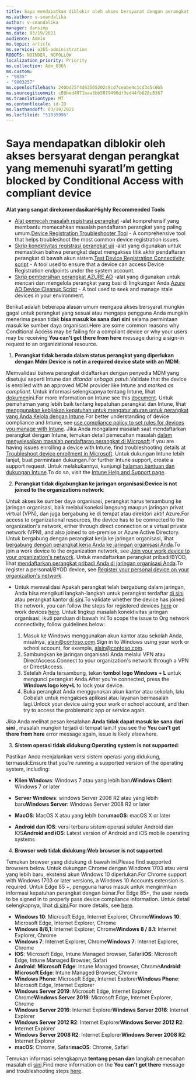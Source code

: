 ```yaml
---
title: Saya mendapatkan diblokir oleh akses bersyarat dengan perangkat yang memenuhi syarat
ms.author: v-smandalika
author: v-smandalika
manager: dansimp
ms.date: 03/19/2021
audience: Admin
ms.topic: article
ms.service: o365-administration
ROBOTS: NOINDEX, NOFOLLOW
localization_priority: Priority
ms.collection: Adm_O365
ms.custom:
- "9835"
- "9003257"
ms.openlocfilehash: 240bd25f4d62505202c8cd7ceabe4c1cd3d5c0b5
ms.sourcegitcommit: c08bed4071baa3bb5879496df3ed44fb828c8367
ms.translationtype: MT
ms.contentlocale: id-ID
ms.lasthandoff: 03/19/2021
ms.locfileid: "51035996"
---
```

# <a name="im-getting-blocked-by-conditional-access-with-compliant-device"></a><span data-ttu-id="a7176-102">Saya mendapatkan diblokir oleh akses bersyarat dengan perangkat yang memenuhi syarat</span><span class="sxs-lookup"><span data-stu-id="a7176-102">I’m getting blocked by Conditional Access with compliant device</span></span>

<span data-ttu-id="a7176-103">**Alat yang sangat direkomendasikan**</span><span class="sxs-lookup"><span data-stu-id="a7176-103">**Highly Recommended Tools**</span></span>

- <span data-ttu-id="a7176-104">[Alat pemecah masalah registrasi perangkat](https://docs.microsoft.com/samples/azure-samples/dsregtool/dsregtool/) -alat komprehensif yang membantu memecahkan masalah pendaftaran perangkat yang paling umum.</span><span class="sxs-lookup"><span data-stu-id="a7176-104">[Device Registration Troubleshooter Tool](https://docs.microsoft.com/samples/azure-samples/dsregtool/dsregtool/) - A comprehensive tool that helps troubleshoot the most common device registration issues.</span></span>
- <span data-ttu-id="a7176-105">[Skrip konektivitas registrasi perangkat uji](https://docs.microsoft.com/samples/azure-samples/testdeviceregconnectivity/testdeviceregconnectivity/) -alat yang digunakan untuk memastikan bahwa perangkat dapat mengakses titik akhir pendaftaran perangkat di bawah akun sistem.</span><span class="sxs-lookup"><span data-stu-id="a7176-105">[Test Device Registration Connectivity script](https://docs.microsoft.com/samples/azure-samples/testdeviceregconnectivity/testdeviceregconnectivity/) - A tool used to ensure that a device can access Device Registration endpoints under the system account.</span></span>
- <span data-ttu-id="a7176-106">[Skrip pembersihan perangkat AZURE AD](https://github.com/mzmaili/AzureADDeviceCleanup) -alat yang digunakan untuk mencari dan mengelola perangkat yang basi di lingkungan Anda.</span><span class="sxs-lookup"><span data-stu-id="a7176-106">[Azure AD Device Cleanup Script](https://github.com/mzmaili/AzureADDeviceCleanup) - A tool used to seek and manage stale devices in your environment.</span></span>

<span data-ttu-id="a7176-107">Berikut adalah beberapa alasan umum mengapa akses bersyarat mungkin gagal untuk perangkat yang sesuai atau mengapa pengguna Anda mungkin menerima pesan tidak **bisa masuk ke sana dari sini** selama permintaan masuk ke sumber daya organisasi.</span><span class="sxs-lookup"><span data-stu-id="a7176-107">Here are some common reasons why Conditional Access may be failing for a compliant device or why your users may be receiving **You can't get there from here** message during a sign-in request to an organizational resource.</span></span>

1. <span data-ttu-id="a7176-108">**Perangkat tidak berada dalam status perangkat yang diperlukan dengan Mdm**:</span><span class="sxs-lookup"><span data-stu-id="a7176-108">**Device is not in a required device state with an MDM**:</span></span>

<span data-ttu-id="a7176-109">Memvalidasi bahwa perangkat didaftarkan dengan penyedia MDM yang disetujui seperti Intune dan *ditandai sebagai patuh*.</span><span class="sxs-lookup"><span data-stu-id="a7176-109">Validate that the device is enrolled with an approved MDM provider like Intune and *marked as compliant*.</span></span> <span data-ttu-id="a7176-110">Untuk informasi selengkapnya tentang Intune, lihat [dokumen](https://docs.microsoft.com/mem/intune/enrollment/device-enrollment)ini.</span><span class="sxs-lookup"><span data-stu-id="a7176-110">For more information on Intune see this [document](https://docs.microsoft.com/mem/intune/enrollment/device-enrollment).</span></span> <span data-ttu-id="a7176-111">Untuk pemahaman yang lebih baik tentang kepatuhan perangkat dan Intune, lihat [menggunakan kebijakan kepatuhan untuk mengatur aturan untuk perangkat yang Anda Kelola dengan Intune](https://docs.microsoft.com/mem/intune/protect/device-compliance-get-started).</span><span class="sxs-lookup"><span data-stu-id="a7176-111">For better understanding of device compliance and Intune, see [use compliance policy to set rules for devices you manage with Intune](https://docs.microsoft.com/mem/intune/protect/device-compliance-get-started).</span></span> <span data-ttu-id="a7176-112">Jika Anda mengalami masalah saat mendaftarkan perangkat dengan Intune, temukan detail pemecahan masalah [dalam menyelesaikan masalah pendaftaran perangkat di Microsoft](https://docs.microsoft.com/troubleshoot/mem/intune/troubleshoot-device-enrollment-in-intune).</span><span class="sxs-lookup"><span data-stu-id="a7176-112">If you are having issues enrolling a device with Intune, find troubleshooting details at [Troubleshoot device enrollment in Microsoft](https://docs.microsoft.com/troubleshoot/mem/intune/troubleshoot-device-enrollment-in-intune).</span></span> <span data-ttu-id="a7176-113">Untuk dukungan Intune lebih lanjut, buat permintaan dukungan.</span><span class="sxs-lookup"><span data-stu-id="a7176-113">For further Intune support, create a support request.</span></span> <span data-ttu-id="a7176-114">Untuk melakukannya, kunjungi [halaman bantuan dan dukungan Intune](https://endpoint.microsoft.com/#blade/Microsoft_Intune_DeviceSettings/SupportMenu/helpSupport).</span><span class="sxs-lookup"><span data-stu-id="a7176-114">To do so, visit the [Intune Help and Support page](https://endpoint.microsoft.com/#blade/Microsoft_Intune_DeviceSettings/SupportMenu/helpSupport).</span></span>

2. <span data-ttu-id="a7176-115">**Perangkat tidak digabungkan ke jaringan organisasi**:</span><span class="sxs-lookup"><span data-stu-id="a7176-115">**Device is not joined to the organizations network**:</span></span>

<span data-ttu-id="a7176-116">Untuk akses ke sumber daya organisasi, perangkat harus tersambung ke jaringan organisasi, baik melalui koneksi langsung maupun jaringan privat virtual (VPN), dan juga bergabung ke di tempat atau direktori aktif Azure.</span><span class="sxs-lookup"><span data-stu-id="a7176-116">For access to organizational resources, the device has to be connected to the organization's network, either through direct connection or a virtual private network (VPN), and also joined to on-premise or Azure Active Directory.</span></span> <span data-ttu-id="a7176-117">Untuk bergabung dengan perangkat kerja ke jaringan organisasi, lihat [bergabung dengan perangkat kerja Anda ke jaringan organisasi Anda](https://docs.microsoft.com/azure/active-directory/user-help/user-help-join-device-on-network).</span><span class="sxs-lookup"><span data-stu-id="a7176-117">To join a work device to the organization network, see [Join your work device to your organization's network](https://docs.microsoft.com/azure/active-directory/user-help/user-help-join-device-on-network).</span></span> <span data-ttu-id="a7176-118">Untuk mendaftarkan perangkat pribadi/BYOD, lihat [mendaftarkan perangkat pribadi Anda di jaringan organisasi Anda](https://docs.microsoft.com/azure/active-directory/user-help/user-help-register-device-on-network).</span><span class="sxs-lookup"><span data-stu-id="a7176-118">To register a personal/BYOD device, see [Register your personal device on your organization's network](https://docs.microsoft.com/azure/active-directory/user-help/user-help-register-device-on-network).</span></span>

- <span data-ttu-id="a7176-119">Untuk memvalidasi Apakah perangkat telah bergabung dalam jaringan, Anda bisa mengikuti langkah-langkah untuk perangkat terdaftar [di sini](https://docs.microsoft.com/azure/active-directory/user-help/user-help-register-device-on-network#to-verify-that-youre-registered) atau perangkat kantor [di sini](https://docs.microsoft.com/azure/active-directory/user-help/user-help-join-device-on-network#to-make-sure-youre-joined).</span><span class="sxs-lookup"><span data-stu-id="a7176-119">To validate whether the device has joined the network, you can follow the steps for registered devices [here](https://docs.microsoft.com/azure/active-directory/user-help/user-help-register-device-on-network#to-verify-that-youre-registered) or work devices [here](https://docs.microsoft.com/azure/active-directory/user-help/user-help-join-device-on-network#to-make-sure-youre-joined).</span></span> <span data-ttu-id="a7176-120">Untuk lingkup masalah konektivitas jaringan organisasi, ikuti panduan di bawah ini:</span><span class="sxs-lookup"><span data-stu-id="a7176-120">To scope the issue to Org network connectivity, follow guidelines below:</span></span>

    1. <span data-ttu-id="a7176-121">Masuk ke Windows menggunakan akun kantor atau sekolah Anda, misalnya, alain@contoso.com.</span><span class="sxs-lookup"><span data-stu-id="a7176-121">Sign in to Windows using your work or school account,  for example, alain@contoso.com.</span></span>
    2. <span data-ttu-id="a7176-122">Sambungkan ke jaringan organisasi Anda melalui VPN atau DirectAccess.</span><span class="sxs-lookup"><span data-stu-id="a7176-122">Connect to your organization's network through a VPN or DirectAccess.</span></span>
    3. <span data-ttu-id="a7176-123">Setelah Anda tersambung, tekan **tombol logo Windows + L** untuk mengunci perangkat Anda.</span><span class="sxs-lookup"><span data-stu-id="a7176-123">After you're connected, press the **Windows logo key+L** to lock your device.</span></span>
    4. <span data-ttu-id="a7176-124">Buka perangkat Anda menggunakan akun kantor atau sekolah, lalu Cobalah untuk mengakses aplikasi atau layanan bermasalah lagi.</span><span class="sxs-lookup"><span data-stu-id="a7176-124">Unlock your device using your work or school account, and then try to access the problematic app or service again.</span></span>

<span data-ttu-id="a7176-125">Jika Anda melihat pesan kesalahan **Anda tidak dapat masuk ke sana dari sini** , masalah mungkin terjadi di tempat lain.</span><span class="sxs-lookup"><span data-stu-id="a7176-125">If you see the **You can't get there from here** error message again, issue is likely elsewhere.</span></span>

3. <span data-ttu-id="a7176-126">**Sistem operasi tidak didukung**:</span><span class="sxs-lookup"><span data-stu-id="a7176-126">**Operating system is not supported**:</span></span>

<span data-ttu-id="a7176-127">Pastikan Anda menjalankan versi sistem operasi yang didukung, termasuk:</span><span class="sxs-lookup"><span data-stu-id="a7176-127">Ensure that you're running a supported version of the operating system, including:</span></span>

- <span data-ttu-id="a7176-128">**Klien Windows**: Windows 7 atau yang lebih baru</span><span class="sxs-lookup"><span data-stu-id="a7176-128">**Windows Client**: Windows 7 or later</span></span>

- <span data-ttu-id="a7176-129">**Server Windows**: windows Server 2008 R2 atau yang lebih baru</span><span class="sxs-lookup"><span data-stu-id="a7176-129">**Windows Server**: Windows Server 2008 R2 or later</span></span>

- <span data-ttu-id="a7176-130">**MacOS**: MacOS X atau yang lebih baru</span><span class="sxs-lookup"><span data-stu-id="a7176-130">**macOS**: macOS X or later</span></span>

- <span data-ttu-id="a7176-131">**Android dan IOS**: versi terbaru sistem operasi seluler Android dan IOS</span><span class="sxs-lookup"><span data-stu-id="a7176-131">**Android and iOS**: Latest version of Android and iOS mobile operating systems</span></span>

4. <span data-ttu-id="a7176-132">**Browser web tidak didukung**:</span><span class="sxs-lookup"><span data-stu-id="a7176-132">**Web browser is not supported**:</span></span>

<span data-ttu-id="a7176-133">Temukan browser yang didukung di bawah ini.</span><span class="sxs-lookup"><span data-stu-id="a7176-133">Please find supported browsers below.</span></span> <span data-ttu-id="a7176-134">Untuk dukungan Chrome dengan Windows 1703 atau versi yang lebih baru, ekstensi akun Windows 10 diperlukan.</span><span class="sxs-lookup"><span data-stu-id="a7176-134">For Chrome support with Windows 1703 or later versions, a Windows 10 Accounts extension is required.</span></span> <span data-ttu-id="a7176-135">Untuk Edge 85 +, pengguna harus masuk untuk mengirimkan informasi kepatuhan perangkat dengan benar.</span><span class="sxs-lookup"><span data-stu-id="a7176-135">For Edge 85+, the user needs to be signed in to properly pass device compliance information.</span></span> <span data-ttu-id="a7176-136">Untuk detail selengkapnya, lihat [di sini](https://docs.microsoft.com/azure/active-directory/conditional-access/concept-conditional-access-conditions#chrome-support).</span><span class="sxs-lookup"><span data-stu-id="a7176-136">For more details, see [here](https://docs.microsoft.com/azure/active-directory/conditional-access/concept-conditional-access-conditions#chrome-support).</span></span>

- <span data-ttu-id="a7176-137">**Windows 10**: Microsoft Edge, Internet Explorer, Chrome</span><span class="sxs-lookup"><span data-stu-id="a7176-137">**Windows 10**: Microsoft Edge, Internet Explorer, Chrome</span></span>
- <span data-ttu-id="a7176-138">**Windows 8/8,1**: Internet Explorer, Chrome</span><span class="sxs-lookup"><span data-stu-id="a7176-138">**Windows 8 / 8.1**: Internet Explorer, Chrome</span></span>
- <span data-ttu-id="a7176-139">**Windows 7**: Internet Explorer, Chrome</span><span class="sxs-lookup"><span data-stu-id="a7176-139">**Windows 7**: Internet Explorer, Chrome</span></span>
- <span data-ttu-id="a7176-140">**IOS**: Microsoft Edge, Intune Managed browser, Safari</span><span class="sxs-lookup"><span data-stu-id="a7176-140">**iOS**: Microsoft Edge, Intune Managed Browser, Safari</span></span>
- <span data-ttu-id="a7176-141">**Android**: **Microsoft Edge**: Intune Managed browser, Chrome</span><span class="sxs-lookup"><span data-stu-id="a7176-141">**Android**: **Microsoft Edge**: Intune Managed Browser, Chrome</span></span>
- <span data-ttu-id="a7176-142">**Windows Phone**: Microsoft Edge, Internet Explorer</span><span class="sxs-lookup"><span data-stu-id="a7176-142">**Windows Phone**: Microsoft Edge, Internet Explorer</span></span>
- <span data-ttu-id="a7176-143">**Windows Server 2019**: Microsoft Edge, Internet Explorer, Chrome</span><span class="sxs-lookup"><span data-stu-id="a7176-143">**Windows Server 2019**: Microsoft Edge, Internet Explorer, Chrome</span></span>
- <span data-ttu-id="a7176-144">**Windows Server 2016**: Internet Explorer</span><span class="sxs-lookup"><span data-stu-id="a7176-144">**Windows Server 2016**: Internet Explorer</span></span>
- <span data-ttu-id="a7176-145">**Windows Server 2012 R2**: Internet Explorer</span><span class="sxs-lookup"><span data-stu-id="a7176-145">**Windows Server 2012 R2**: Internet Explorer</span></span>
- <span data-ttu-id="a7176-146">**Windows Server 2008 R2**: Internet Explorer</span><span class="sxs-lookup"><span data-stu-id="a7176-146">**Windows Server 2008 R2**: Internet Explorer</span></span>
- <span data-ttu-id="a7176-147">**macOS**: Chrome, Safari</span><span class="sxs-lookup"><span data-stu-id="a7176-147">**macOS**: Chrome, Safari</span></span>

<span data-ttu-id="a7176-148">Temukan informasi selengkapnya **tentang pesan dan** langkah pemecahan masalah di [sini](https://docs.microsoft.com/azure/active-directory/user-help/user-help-device-remediation).</span><span class="sxs-lookup"><span data-stu-id="a7176-148">Find more information on the **You can't get there** message and troubleshooting steps [here](https://docs.microsoft.com/azure/active-directory/user-help/user-help-device-remediation).</span></span>
